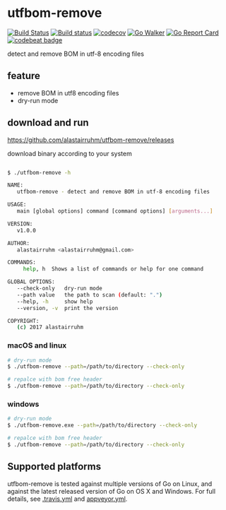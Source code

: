 # utfbom-remove

[![Build Status](https://travis-ci.org/alastairruhm/utfbom-remove.svg?branch=master)](https://travis-ci.org/alastairruhm/utfbom-remove)
[![Build status](https://ci.appveyor.com/api/projects/status/6lor56a2339hd8we?svg=true&passingText=windows%20build%20pass)](https://ci.appveyor.com/project/alastairruhm/utfbom-remove)
[![codecov](https://codecov.io/gh/alastairruhm/utfbom-remove/branch/master/graph/badge.svg)](https://codecov.io/gh/alastairruhm/utfbom-remove)
[![Go Walker](https://gowalker.org/api/v1/badge)](https://gowalker.org/github.com/alastairruhm/utfbom-remove)
[![Go Report Card](https://goreportcard.com/badge/github.com/alastairruhm/utfbom-remove)](https://goreportcard.com/report/github.com/alastairruhm/utfbom-remove)
[![codebeat badge](https://codebeat.co/badges/dcefcf89-de89-4d8a-adfb-b542b025c067)](https://codebeat.co/projects/github-com-alastairruhm-utfbom-remove-master)

detect and remove BOM in utf-8 encoding files


## feature

* remove BOM in utf8 encoding files
* dry-run mode

## download and run

https://github.com/alastairruhm/utfbom-remove/releases

download binary according to your system

```bash

$ ./utfbom-remove -h

NAME:
   utfbom-remove - detect and remove BOM in utf-8 encoding files

USAGE:
   main [global options] command [command options] [arguments...]

VERSION:
   v1.0.0

AUTHOR:
   alastairruhm <alastairruhm@gmail.com>

COMMANDS:
     help, h  Shows a list of commands or help for one command

GLOBAL OPTIONS:
   --check-only   dry-run mode
   --path value   the path to scan (default: ".")
   --help, -h     show help
   --version, -v  print the version

COPYRIGHT:
   (c) 2017 alastairruhm
```

### macOS and linux

```bash
# dry-run mode
$ ./utfbom-remove --path=/path/to/directory --check-only

# repalce with bom free header
$ ./utfbom-remove --path=/path/to/directory --check-only
```

### windows

```bash
# dry-run mode
$ ./utfbom-remove.exe --path=/path/to/directory --check-only

# repalce with bom free header
$ ./utfbom-remove --path=/path/to/directory --check-only
```


## Supported platforms

utfbom-remove is tested against multiple versions of Go on Linux, and against the latest released version of Go on OS X and Windows. For full details, see [.travis.yml](./.travis.yml) and [appveyor.yml](./appveyor.yml).
